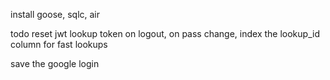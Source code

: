 install goose, sqlc, air

todo reset jwt lookup token on logout, on pass change,
index the lookup_id column for fast lookups

save the google login